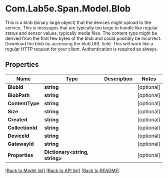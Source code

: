 # Com.Lab5e.Span.Model.Blob
This is a blob (binary large object) that the devices might upload to the service. This is messages that are typically too large to handle like regular status and sensor values, typically media files. The content type might be derived from the first few bytes of the blob and could possibly be incorrect.  Download the blob by accessing the blob URL field. This will work like a regular HTTP request for your client. Authentication is required as always.

## Properties

Name | Type | Description | Notes
------------ | ------------- | ------------- | -------------
**BlobId** | **string** |  | [optional] 
**BlobPath** | **string** |  | [optional] 
**ContentType** | **string** |  | [optional] 
**Size** | **string** |  | [optional] 
**Created** | **string** |  | [optional] 
**CollectionId** | **string** |  | [optional] 
**DeviceId** | **string** |  | [optional] 
**GatewayId** | **string** |  | [optional] 
**Properties** | **Dictionary&lt;string, string&gt;** |  | [optional] 

[[Back to Model list]](../README.md#documentation-for-models) [[Back to API list]](../README.md#documentation-for-api-endpoints) [[Back to README]](../README.md)

